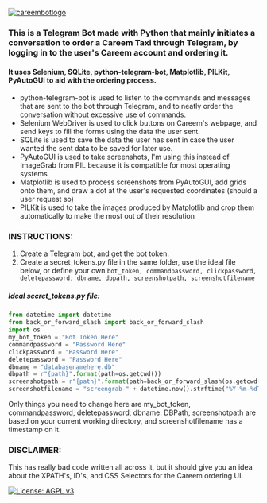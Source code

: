 <a href="https://ibb.co/Yf30fNt"><img src="https://i.ibb.co/Yf30fNt/careembotlogo.png" alt="careembotlogo" border="0"></a>

<h3>This is a Telegram Bot made with Python that mainly initiates a conversation to order a Careem Taxi through Telegram, by logging in to the user's Careem account and ordering it.</h3>

<h4>It uses Selenium, SQLite, python-telegram-bot, Matplotlib, PILKit, PyAutoGUI to aid with the ordering process.</h4>

- python-telegram-bot is used to listen to the commands and messages that are sent to the bot through Telegram, and to neatly order the conversation without excessive use of commands.
- Selenium WebDriver is used to click buttons on Careem's webpage, and send keys to fill the forms using the data the user sent. 
- SQLite is used to save the data the user has sent in case the user wanted the sent data to be saved for later use. 
- PyAutoGUI is used to take screenshots, I'm using this instead of ImageGrab from PIL because it is compatible for most operating systems
- Matplotlib is used to process screenshots from PyAutoGUI, add grids onto them, and draw a dot at the user's requested coordinates (should a user request so)
- PILKit is used to take the images produced by Matplotlib and crop them automatically to make the most out of their resolution

<h3>INSTRUCTIONS:</h3>

1. Create a Telegram bot, and get the bot token.
2. Create a secret_tokens.py file in the same folder, use the ideal file below, or define your own `bot_token, commandpassword, clickpassword, deletepassword, dbname, dbpath, screenshotpath, screenshotfilename`

<h5>Ideal secret_tokens.py file:</h5>

```python
from datetime import datetime
from back_or_forward_slash import back_or_forward_slash
import os
my_bot_token = "Bot Token Here"
commandpassword = "Password Here"
clickpassword = "Password Here"
deletepassword = "Password Here"
dbname = "databasenamehere.db"
dbpath = r"{path}".format(path=os.getcwd())
screenshotpath = r"{path}".format(path=back_or_forward_slash(os.getcwd(), "Careem-Bot-Screenshots"))
screenshotfilename = "screengrab-" + datetime.now().strftime("%Y-%m-%dT%H-%M-%S") + ".png"
```

<p>Only things you need to change here are my_bot_token, commandpassword, deletepassword, dbname. DBPath, screenshotpath are based on your current working directory, and screenshotfilename has a timestamp on it.</p>

<h3> DISCLAIMER: </h3>
<p> This has really bad code written all across it, but it should give you an idea about the XPATH's, ID's, and CSS Selectors for the Careem ordering UI. </p> 


[![License: AGPL v3](https://img.shields.io/badge/License-AGPL%20v3-blue.svg)](https://www.gnu.org/licenses/agpl-3.0)
